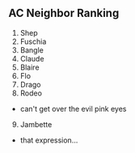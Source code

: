 ## AC Neighbor Ranking

1. Shep 
2. Fuschia
3. Bangle
4. Claude
5. Blaire
6. Flo
7. Drago
8. Rodeo
  * can't get over the evil pink eyes
9. Jambette 
  * that expression...
